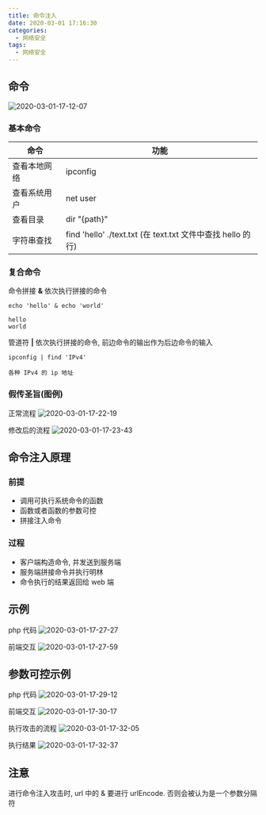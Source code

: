 ```yaml
---
title: 命令注入
date: 2020-03-01 17:16:30
categories:
  - 网络安全
tags:
  - 网络安全
---
```


## 命令

![2020-03-01-17-12-07](http://handle-note-img.niubishanshan.top/2020-03-01-17-12-07.png)

<!-- more -->

### 基本命令

命令 | 功能
--- | ---
查看本地网络 | ipconfig
查看系统用户 | net user
查看目录 | dir "{path}"
字符串查找 | find 'hello' ./text.txt (在 text.txt 文件中查找 hello 的行)

### 复合命令

命令拼接 **&** 依次执行拼接的命令
```shell
echo 'hello' & echo 'world'

hello
world
```

管道符 **|** 依次执行拼接的命令, 前边命令的输出作为后边命令的输入
```shell
ipconfig | find 'IPv4'

各种 IPv4 的 ip 地址
```

### 假传圣旨(图例)

正常流程
![2020-03-01-17-22-19](http://handle-note-img.niubishanshan.top/2020-03-01-17-22-19.png)

修改后的流程
![2020-03-01-17-23-43](http://handle-note-img.niubishanshan.top/2020-03-01-17-23-43.png)

## 命令注入原理

### 前提

- 调用可执行系统命令的函数
- 函数或者函数的参数可控
- 拼接注入命令

### 过程

- 客户端构造命令, 并发送到服务端
- 服务端拼接命令并执行明林
- 命令执行的结果返回给 web 端

## 示例

php 代码
![2020-03-01-17-27-27](http://handle-note-img.niubishanshan.top/2020-03-01-17-27-27.png)

前端交互
![2020-03-01-17-27-59](http://handle-note-img.niubishanshan.top/2020-03-01-17-27-59.png)

## 参数可控示例

php 代码
![2020-03-01-17-29-12](http://handle-note-img.niubishanshan.top/2020-03-01-17-29-12.png)

前端交互
![2020-03-01-17-30-17](http://handle-note-img.niubishanshan.top/2020-03-01-17-30-17.png)

执行攻击的流程
![2020-03-01-17-32-05](http://handle-note-img.niubishanshan.top/2020-03-01-17-32-05.png)

执行结果
![2020-03-01-17-32-37](http://handle-note-img.niubishanshan.top/2020-03-01-17-32-37.png)

## 注意

进行命令注入攻击时, url 中的 & 要进行 urlEncode. 否则会被认为是一个参数分隔符
